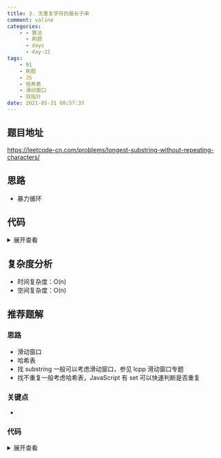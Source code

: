 ```yaml
---
title: 3. 无重复字符的最长子串
comment: valine
categories:
    - - 算法
      - 刷题
      - days
      - day-22
tags:
    - 91
    - 刷题
    - JS
    - 哈希表
    - 滑动窗口
    - 双指针
date: 2021-05-31 08:57:37
---
```


## 题目地址

https://leetcode-cn.com/problems/longest-substring-without-repeating-characters/

## 思路

-   暴力循环

## 代码

<details>
    <summary>展开查看</summary>

```js
/**
 * @param {string} s
 * @return {number}
 */
var lengthOfLongestSubstring = function (s) {
    let res = [];
    let len = 0;
    for (let i = 0; i < s.length; i++) {
        const char = s.charAt(i);
        if (res.includes(char)) {
            let index = res.indexOf(char);
            res = res.slice(index + 1);
        }
        res.push(char);
        len = Math.max(len, res.length);
    }
    return len;
};
```

</details>

## 复杂度分析

-   时间复杂度：O(n)
-   空间复杂度：O(n)

## 推荐题解

### 思路

-   滑动窗口
-   哈希表
-   找 substring 一般可以考虑滑动窗口，参见 lcpp 滑动窗口专题
-   找不重复一般考虑哈希表，JavaScript 有 set 可以快速判断是否重复

### 关键点

-

### 代码

<details>
    <summary>展开查看</summary>

```js
/**
 * @param {string} s
 * @return {number}
 */
var lengthOfLongestSubstring = function (s) {
    let res = [],
        len = 0,
        slow = 0;
    const set = new Set();
    for (let fast = 0; fast < s.length; fast++) {
        const char = s.charAt(fast);
        while (set.has(char) && slow < s.length) {
            let slowChar = s.charAt(slow);
            set.delete(slowChar);
            slow++;
        }
        console.log(char, fast, slow);
        len = Math.max(len, fast - slow + 1);
        set.add(char);
    }
    return len;
};
```

</details>
